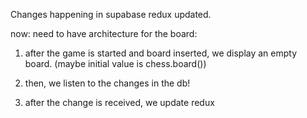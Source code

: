 Changes happening in supabase
redux updated.

now:
need to have architecture for the board:
1. after the game is started and board inserted, we display an empty board.
(maybe initial value is chess.board())

2. then, we listen to the changes in the db!
3. after the change is received, we update redux